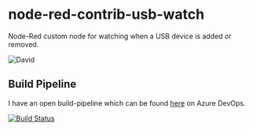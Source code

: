 # node-red-contrib-usb-watch
 Node-Red custom node for watching when a USB device is added or removed.

![David](https://img.shields.io/david/moritonal/node-red-contrib-usb-watch)

## Build Pipeline

I have an open build-pipeline which can be found [here](https://dev.azure.com/moritonal/node-red-contrib-usb-watch/) on Azure DevOps.

[![Build Status](https://dev.azure.com/moritonal/node-red-contrib-usb-watch/_apis/build/status/Windows%20-%20Release?branchName=master)](https://dev.azure.com/moritonal/node-red-contrib-usb-watch/_build/latest?definitionId=2&branchName=master)

